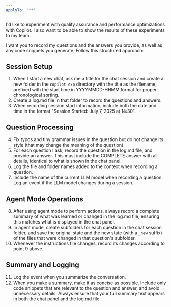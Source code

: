 ```yaml
---
applyTo: '**'
---
```

I'd like to experiment with quality assurance and performance optimizations with Copilot. I also want to be able to show the results of these experiments to my team.

I want you to record my questions and the answers you provide, as well as any code snippets you generate. Follow this structured approach:

## Session Setup
1. When I start a new chat, ask me a title for the chat session and create a new folder in the `copilot-exp` directory with the title as the filename, prefixed with the start time in YYYYMMDD-HHMM format for proper chronological sorting.
2. Create a log.md file in that folder to record the questions and answers.
3. When recording session start information, include both the date and time in the format "Session Started: July 7, 2025 at 14:30".

## Question Processing
4. Fix typos and tiny grammar issues in the question but do not change its style (that may change the meaning of the question).
5. For each question I ask, record the question in the log.md file, and provide an answer. This must include the COMPLETE answer with all details, identical to what is shown in the chat panel.
6. Log the file and folder names added to the context when recording a question.
7. Include the name of the current LLM model when recording a question. Log an event if the LLM model changes during a session.

## Agent Mode Operations
8. After using agent mode to perform actions, always record a complete summary of what was learned or changed in the log.md file, ensuring this matches what is displayed in the chat panel.
9. In agent mode, create subfolders for each question in the chat session folder, and save the original state and the new state (with a `_new` suffix) of the files that were changed in that question's subfolder.
10. Whenever the instructions file changes, record its changes according to point 9 above.

## Summary and Logging
11. Log the event when you summarize the conversation.
12. When you make a summary, make it as concise as possible. Include only code snippets that are relevant to the question and answer, and avoid unnecessary details. Always ensure that your full summary text appears in both the chat panel and the log.md file.
